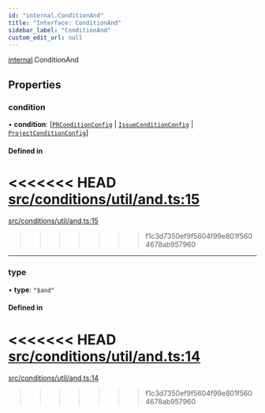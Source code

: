 ```yaml
---
id: "internal.ConditionAnd"
title: "Interface: ConditionAnd"
sidebar_label: "ConditionAnd"
custom_edit_url: null
---
```


<!-- @format -->

[internal](../modules/internal.md).ConditionAnd

## Properties

### condition

• **condition**: [[`PRConditionConfig`](PRConditionConfig.md) \| [`IssueConditionConfig`](IssueConditionConfig.md) \| [`ProjectConditionConfig`](ProjectConditionConfig.md)]

#### Defined in

<<<<<<< HEAD
[src/conditions/util/and.ts:15](https://github.com/Resnovas/smartcloud/blob/b9e22a9/src/conditions/util/and.ts#L15)
=======
[src/conditions/util/and.ts:15](https://github.com/Resnovas/smartcloud/blob/b91f5b4/src/conditions/util/and.ts#L15)

> > > > > > > f1c3d7350ef9f5604f99e801f5604678ab957960

---

### type

• **type**: `"$and"`

#### Defined in

<<<<<<< HEAD
[src/conditions/util/and.ts:14](https://github.com/Resnovas/smartcloud/blob/b9e22a9/src/conditions/util/and.ts#L14)
=======
[src/conditions/util/and.ts:14](https://github.com/Resnovas/smartcloud/blob/b91f5b4/src/conditions/util/and.ts#L14)

> > > > > > > f1c3d7350ef9f5604f99e801f5604678ab957960
